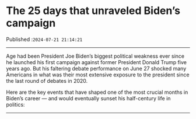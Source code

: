 # The 25 days that unraveled Biden’s campaign

Published :`2024-07-21 21:14:21`

---

Age had been President Joe Biden’s biggest political weakness ever since he launched his first campaign against former President Donald Trump five years ago. But his faltering debate performance on June 27 shocked many Americans in what was their most extensive exposure to the president since the last round of debates in 2020.

Here are the key events that have shaped one of the most crucial months in Biden’s career — and would eventually sunset his half-century life in politics:

---


